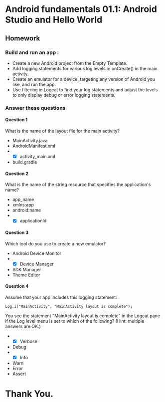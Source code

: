 # Android fundamentals 01.1: Android Studio and Hello World

## Homework 

### Build and run an app :

* Create a new Android project from the Empty Template.
* Add logging statements for various log levels in onCreate() in the main activity.
* Create an emulator for a device, targeting any version of Android you like, and run the app.
* Use filtering in Logcat to find your log statements and adjust the levels to only display debug or error logging statements.

### Answer these questions

#### Question 1

What is the name of the layout file for the main activity?

* MainActivity.java
* AndroidManifest.xml
* - [x] activity_main.xml
*  build.gradle

#### Question 2

What is the name of the string resource that specifies the application's name?

* app_name
* xmlns:app
* android:name
* - [x] applicationId

#### Question 3 

Which tool do you use to create a new emulator?

* Android Device Monitor
* - [x] Device Manager
* SDK Manager
* Theme Editor

#### Question 4

Assume that your app includes this logging statement:

`
Log.i("MainActivity", "MainActivity layout is complete");
`

You see the statement "MainActivity layout is complete" in the Logcat pane if the Log level menu is set to which of the following? (Hint: multiple answers are OK.)

* - [x] Verbose
* Debug
* - [x] Info
* Warn
* Error
* Assert

# Thank You.
